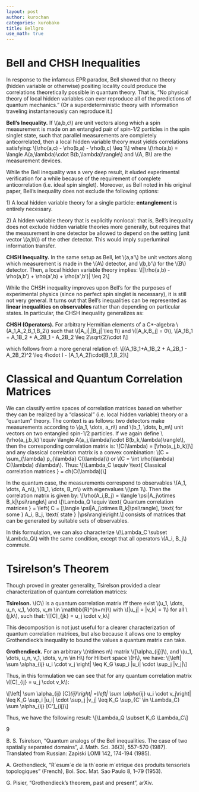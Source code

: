 ```yaml
---
layout: post
author: kurochan
categories: kurobako
title: Bellgro
use_math: true
---
```


Bell and CHSH Inequalities
==========================

In response to the infamous EPR paradox, Bell showed that no theory
(hidden variable or otherwise) positing locality could produce the
correlations theoretically possible in quantum theory. That is, “No
physical theory of local hidden variables can ever reproduce all of the
predictions of quantum mechanics.” (Or a superdeterministic theory with
information traveling instantaneously can reproduce it.)

<span>**Bell’s Inequality.**</span> If \\(a,b,c\\) are unit vectors
along which a spin measurement is made on an entangled pair of spin-1/2
particles in the spin singlet state, such that parallel measurements are
completely anticorrelated, then a local hidden variable theory must
yields correlations satisfying:
\\[\rho(a,c) - \rho(b,a) - \rho(b,c) \leq 1\\] where
\\(\rho(a,b) = \langle A(a,\lambda)\cdot B(b,\lambda)\rangle\\) and
\\(A, B\\) are the measurement devices.

While the Bell inequality was a very deep result, it eluded experimental
verification for a while because of the requirement of complete
anticorrelation (i.e. ideal spin singlet). Moreover, as Bell noted in
his original paper, Bell’s inequality does not exclude the following
options:

1\) A local hidden variable theory for a single particle:
<span>**entanglement**</span> is entirely necessary.

2\) A hidden variable theory that is explicitly nonlocal: that is, Bell’s
inequality does not exclude hidden variable theories more generally, but
requires that the measurement in one detector be allowed to depend on
the setting (unit vector \\(a,b\\)) of the other detector. This would
imply superluminal information transfer.

<span>**CHSH Inequality.**</span> In the same setup as Bell, let
\\(a,a'\\) be unit vectors along which measurement is made in the
\\(A\\) detector, and \\(b,b'\\) for the \\(B\\) detector. Then, a local
hidden variable theory implies:
\\[|\rho(a,b) - \rho(a,b') + \rho(a',b) + \rho(a',b')| \leq 2\\]

While the CHSH inequality improves upon Bell’s for the purposes of
experimental physics (since no perfect spin singlet is necessary), it is
still not very general. It turns out that Bell’s inequalities can be
represented as <span>**linear inequalities on observables**</span>
rather than depending on particular states. In particular, the CHSH
inequality generalizes as:

<span>**CHSH (Operators).**</span> For arbitrary Hermitian elements of a
C\*-algebra \\(A_1,A_2,B_1,B_2\\) such that \\(\|A_i\|,\|B_j\| \leq 1\\)
and \\([A_k,B_j] = 0\\),
\\[A_1B_1 + A_1B_2 + A_2B_1 - A_2B_2 \leq 2\sqrt{2}\cdot I\\]

which follows from a more general relation of:
\\[(A_1B_1+A_1B_2 + A_2B_1 - A_2B_2)^2 \leq 4\cdot I - [A_1,A_2]\cdot[B_1,B_2]\\]

Classical and Quantum Correlation Matrices
==========================================

We can classify entire spaces of correlation matrices based on whether
they can be realized by a “classical” (i.e. local hidden variable)
theory or a “quantum” theory. The context is as follows: two detectors
make measurements according to \\(a_1, \dots, a_n\\) and
\\(b_1, \dots, b_m\\) unit vectors on two entangled spin-1/2 particles.
If we again define
\\(\rho(a_j,b_k) \equiv \langle A(a_j,\lambda)\cdot B(b_k,\lambda)\rangle\\),
then the corresponding correlation matrix is:
\\[C(\lambda) = [\rho(a_j,b_k)]\\] and any classical correlation matrix
is a convex combination: \\(C = \sum_{\lambda} p_{\lambda} C(\lambda)\\)
or \\(C = \int \rho(\lambda) C(\lambda) d\lambda\\). Thus:
\\[\Lambda_C \equiv \text{ Classical correlation matrices } = ch(C(\lambda))\\]

In the quantum case, the measurements correspond to observables
\\(A_1, \dots, A_n\\), \\(B_1, \dots, B_m\\) with eigenvalues
\\(\pm 1\\). Then the correlation matrix is given by:
\\[\rho(A_i,B_j) = \langle \psi|A_j\otimes B_k|\psi\rangle\\] and
\\[\Lambda_Q \equiv \text{ Quantum correlation matrices } = \left\{ C = [\langle \psi|A_j\otimes B_k|\psi\rangle], \text{ for some } A_i, B_j, \text{ state } |\psi\rangle\right.\\]
consists of matrices that can be generated by suitable sets of
observables.

In this formulation, we can also characterize
\\(\Lambda_C \subset \Lambda_Q\\) with the same condition, except that
all operators \\(A_i, B_j\\) commute.

Tsirelson’s Theorem
===================

Though proved in greater generality, Tsirelson provided a clear
characterization of quantum correlation matrices:

<span>**Tsirelson.**</span> \\(C\\) is a quantum correlation matrix iff
there exist \\(u_1, \dots, u_n, v_1, \dots, v_m \in \mathbb{R}^{n+m}\\)
with \\(\|u_j\| = \|v_k\| = 1\\) for all \\(j,k\\), such that:
\\[[C]_{jk} = u_j \cdot v_k\\]

This decomposition is not just useful for a clearer characterization of
quantum correlation matrices, but also because it allows one to employ
Grothendieck’s inequality to bound the values a quantum matrix can take.

<span>**Grothendieck.**</span> For an arbitrary \\(n\times n\\) matrix
\\([\alpha_{ij}]\\), and \\(u_1, \dots, u_n, v_1, \dots, v_m \in H\\)
for Hilbert space \\(H\\), we have:
\\[\left| \sum \alpha_{ij} u_i \cdot v_j \right| \leq K_G \sup_i \|u_i\| \cdot \sup_j \|v_j\|\\]

Thus, in this formulation we can see that for any quantum correlation
matrix \\([C]_{ij} = u_j \cdot v_k\\):

\\[\left| \sum \alpha_{ij}  [C]_{ij}\right|  =\left| \sum \alpha_{ij}  u_i \cdot v_j\right| \leq K_G \sup_i \|u_i\| \cdot \sup_j \|v_j\| \leq K_G \sup_{C' \in \Lambda_C} \sum \alpha_{ij} [C']_{ij}\\]

Thus, we have the following result:
\\[\Lambda_Q \subset K_G \Lambda_C\\]

<span>9</span>

B. S. Tsirelson, “Quantum analogs of the Bell inequalities. The case of
two spatially separated domains”, J. Math. Sci. 36(3), 557–570 (1987).
Translated from Russian: Zapiski LOMI 142, 174-194 (1985).

A. Grothendieck, “R´esum´e de la th´eorie m´etrique des produits
tensoriels topologiques” (French), Bol. Soc. Mat. Sao Paulo 8, 1–79
(1953).

G. Pisier, “Grothendieck’s theorem, past and present”, arXiv.
